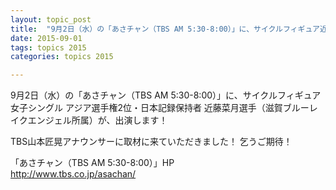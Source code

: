 ```yaml
---
layout: topic_post
title:  "9月2日（水）の「あさチャン（TBS AM 5:30-8:00）」に、サイクルフィギュア近藤菜月選手が出演します！"
date: 2015-09-01
tags: topics 2015
categories: topics 2015

---
```


9月2日（水）の「あさチャン（TBS AM 5:30-8:00）」に、サイクルフィギュア女子シングル アジア選手権2位・日本記録保持者 近藤菜月選手（滋賀ブルーレイクエンジェル所属）が、出演します！

TBS山本匠晃アナウンサーに取材に来ていただきました！
乞うご期待！

「あさチャン（TBS AM 5:30-8:00）」HP  
http://www.tbs.co.jp/asachan/
